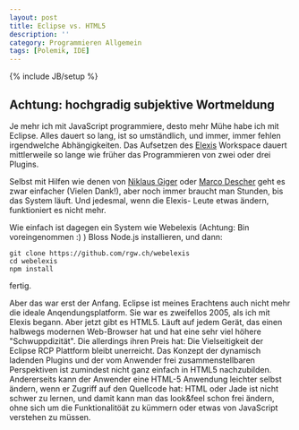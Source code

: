 ```yaml
---
layout: post
title: Eclipse vs. HTML5
description: ''
category: Programmieren Allgemein
tags: [Polemik, IDE]
---
```


{% include JB/setup %}

##  Achtung: hochgradig subjektive Wortmeldung

Je mehr ich mit JavaScript programmiere, desto mehr Mühe habe ich mit Eclipse. Alles dauert so lang, ist so umständlich, und immer, immer fehlen irgendwelche Abhängigkeiten. Das Aufsetzen des [Elexis](http://github.com/elexis) Workspace dauert mittlerweile so lange wie früher das Programmieren von zwei oder drei Plugins.

Selbst mit Hilfen wie denen von [Niklaus Giger](https://github.com/ngiger/elexis-vagrant) oder [Marco Descher](https://github.com/elexis/elexis-3-core/tree/master/ch.elexis.sdk) geht es zwar einfacher (Vielen Dank!), aber noch immer braucht man Stunden, bis das System läuft. Und jedesmal, wenn die Elexis- Leute etwas ändern, funktioniert es nicht mehr.

Wie einfach ist dagegen ein System wie Webelexis (Achtung: Bin voreingenommen :) ) Bloss Node.js installieren, und dann:

    git clone https://github.com/rgw.ch/webelexis
    cd webelexis
    npm install

fertig.

Aber das war erst der Anfang. Eclipse ist meines Erachtens auch nicht mehr die ideale Anqendungsplatform. Sie war es zweifellos 2005, als ich mit Elexis begann. Aber jetzt gibt es HTML5. Läuft auf jedem Gerät, das einen halbwegs modernen Web-Browser hat und hat eine sehr viel höhere "Schwuppdizität".
Die allerdings ihren Preis hat: Die Vielseitigkeit der Eclipse RCP Plattform bleibt unerreicht. Das Konzept der dynamisch ladenden Plugins und der vom Anwender frei zusammenstellbaren Perspektiven ist zumindest nicht ganz einfach in HTML5 nachzubilden. Andererseits kann der Anwender eine HTML-5 Anwendung leichter selbst ändern, wenn er Zugriff auf den Quellcode hat: HTML oder Jade ist nicht schwer zu lernen, und damit kann man das look&feel schon frei ändern, ohne sich um die Funktionalitöät zu kümmern oder etwas von JavaScript verstehen zu müssen.
